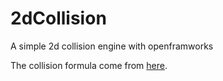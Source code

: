 # 2dCollision
A simple 2d collision engine with openframworks

The collision formula come from [here](https://femto-physique.fr/mecanique/physique-des-collisions.php).
